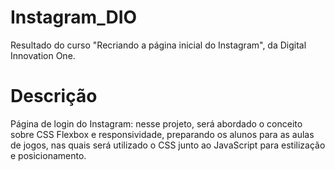 # Instagram_DIO
Resultado do curso "Recriando a página inicial do Instagram", da Digital Innovation One.

# Descrição

Página de login do Instagram: nesse projeto, será abordado o conceito sobre CSS Flexbox e responsividade, preparando os alunos para as aulas de jogos, nas quais será utilizado o CSS junto ao JavaScript para estilização e posicionamento.
